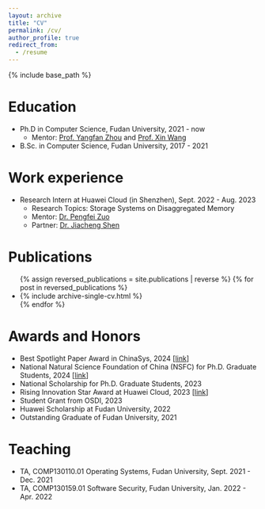 ```yaml
---
layout: archive
title: "CV"
permalink: /cv/
author_profile: true
redirect_from:
  - /resume
---
```


{% include base_path %}

Education
======
* Ph.D in Computer Science, Fudan University, 2021 - now
  * Mentor: [Prof. Yangfan Zhou](https://cs.fudan.edu.cn/3f/a9/c25909a278441/page.htm) and [Prof. Xin Wang](https://cs.fudan.edu.cn/3f/7e/c25906a278398/page.htm)
* B.Sc. in Computer Science, Fudan University, 2017 - 2021

Work experience
======
* Research Intern at Huawei Cloud (in Shenzhen), Sept. 2022 - Aug. 2023
  * Research Topics: Storage Systems on Disaggregated Memory
  * Mentor: [Dr. Pengfei Zuo](https://pfzuo.github.io/)
  * Partner: [Dr. Jiacheng Shen](https://bernardshen.github.io/)
  
<!-- Skills
======
* Skill 1
* Skill 2
  * Sub-skill 2.1
  * Sub-skill 2.2
  * Sub-skill 2.3
* Skill 3 -->

Publications
======
<ul>
  {% assign reversed_publications = site.publications | reverse %}
  {% for post in reversed_publications %}
    <li>
      {% include archive-single-cv.html %}
    </li>
  {% endfor %}
</ul>


Awards and Honors
======
* Best Spotlight Paper Award in ChinaSys, 2024 [[link](https://mp.weixin.qq.com/s/kdix73_Rek42dAL_9TnJuA)]
* National Natural Science Foundation of China (NSFC) for Ph.D. Graduate Students, 2024 [[link](https://mp.weixin.qq.com/s/mF7hdDoAGUkvgnFvx0hAOA)]
* National Scholarship for Ph.D. Graduate Students, 2023
* Rising Innovation Star Award at Huawei Cloud, 2023 [[link](https://www.huaweicloud.com/lab/storage/news_innovative_star_2023.html)]
* Student Grant from OSDI, 2023
* Huawei Scholarship at Fudan University, 2022
* Outstanding Graduate of Fudan University, 2021

<!-- Talks
======
  <ul>{% for post in site.talks %}
    {% include archive-single-talk-cv.html %}
  {% endfor %}</ul> -->
  
Teaching
======
* TA, COMP130110.01 Operating Systems, Fudan University, Sept. 2021 - Dec. 2021
* TA, COMP130159.01 Software Security, Fudan University, Jan. 2022 - Apr. 2022

<!--   <ul>{% for post in site.teaching %}
    {% include archive-single-cv.html %}
  {% endfor %}</ul> -->
  
<!-- Service and leadership
======
* Currently signed in to 43 different slack teams -->
